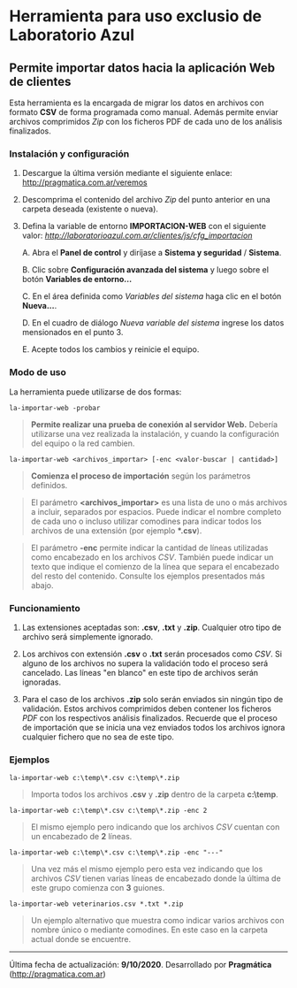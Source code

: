 # Herramienta para uso exclusio de Laboratorio Azul

## Permite importar datos hacia la aplicación Web de clientes

Esta herramienta es la encargada de migrar los datos en archivos con formato **CSV** de forma programada como manual. Además permite enviar archivos comprimidos *Zip* con los ficheros PDF de cada uno de los análisis finalizados.

### Instalación y configuración

1.    Descargue la última versión mediante el siguiente enlace: http://pragmatica.com.ar/veremos

2.    Descomprima el contenido del archivo *Zip* del punto anterior en una carpeta deseada (existente o nueva).

3.    Defina la variable de entorno **IMPORTACION-WEB** con el siguiente valor: *http://laboratorioazul.com.ar/clientes/js/cfg_importacion*

        A.    Abra el **Panel de control** y diríjase a **Sistema y seguridad** / **Sistema**.

        B.    Clic sobre **Configuración avanzada del sistema** y luego sobre el botón **Variables de entorno...**

        C.    En el área definida como *Variables del sistema* haga clic en el botón **Nueva...**.

        D.    En el cuadro de diálogo *Nueva variable del sistema* ingrese los datos mensionados en el punto 3.

        E.    Acepte todos los cambios y reinicie el equipo.


### Modo de uso

La herramienta puede utilizarse de dos formas:

```
la-importar-web -probar
```
> **Permite realizar una prueba de conexión al servidor Web.** Debería utilizarse una vez realizada la instalación, y cuando la configuración del equipo o la red cambien.

```
la-importar-web <archivos_importar> [-enc <valor-buscar | cantidad>]
```

> **Comienza el proceso de importación** según los parámetros definidos.

> El parámetro **<archivos_importar>** es una lista de uno o más archivos a incluir, separados por espacios. Puede indicar el nombre completo de cada uno o incluso utilizar comodines para indicar todos los archivos de una extensión (por ejemplo **\*.csv**).

> El parámetro **-enc** permite indicar la cantidad de líneas utilizadas como encabezado en los archivos *CSV*. También puede indicar un texto que indique el comienzo de la línea que separa el encabezado del resto del contenido. Consulte los ejemplos presentados más abajo.


### Funcionamiento

1.    Las extensiones aceptadas son: **.csv**, **.txt** y **.zip**. Cualquier otro tipo de archivo será simplemente ignorado.

2.    Los archivos con extensión **.csv** o **.txt** serán procesados como *CSV*. Si alguno de los archivos no supera la validación todo el proceso será cancelado. Las líneas "en blanco" en este tipo de archivos serán ignoradas.

3.    Para el caso de los archivos **.zip** solo serán enviados sin ningún tipo de validación. Estos archivos comprimidos deben contener los ficheros *PDF* con los respectivos análisis finalizados. Recuerde que el proceso de importación que se inicia una vez enviados todos los archivos ignora cualquier fichero que no sea de este tipo.

### Ejemplos

```
la-importar-web c:\temp\*.csv c:\temp\*.zip
```

> Importa todos los archivos **.csv** y **.zip** dentro de la carpeta **c:\temp**.

```
la-importar-web c:\temp\*.csv c:\temp\*.zip -enc 2
```

> El mismo ejemplo pero indicando que los archivos *CSV* cuentan con un encabezado de **2** líneas.

```
la-importar-web c:\temp\*.csv c:\temp\*.zip -enc "---"
```

> Una vez más el mismo ejemplo pero esta vez indicando que los archivos *CSV* tienen varias líneas de encabezado donde la última de este grupo comienza con **3** guiones.

```
la-importar-web veterinarios.csv *.txt *.zip
```

> Un ejemplo alternativo que muestra como indicar varios archivos con nombre único o mediante comodines. En este caso en la carpeta actual donde se encuentre.

---

Última fecha de actualización: **9/10/2020**. Desarrollado por **Pragmática** (http://pragmatica.com.ar)
